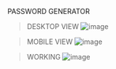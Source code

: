 PASSWORD GENERATOR

> DESKTOP VIEW
![image](https://user-images.githubusercontent.com/96586030/200050552-23b63f7f-5870-4b21-9112-8fad56b61f69.png)

>  MOBILE VIEW 
![image](https://user-images.githubusercontent.com/96586030/200050916-bf64b996-b798-457f-b0dd-8bbb317f14f4.png)

> WORKING
![image](https://user-images.githubusercontent.com/96586030/200051080-4a46abb4-0e36-4cb2-88dd-17b60ebce5fe.png)

